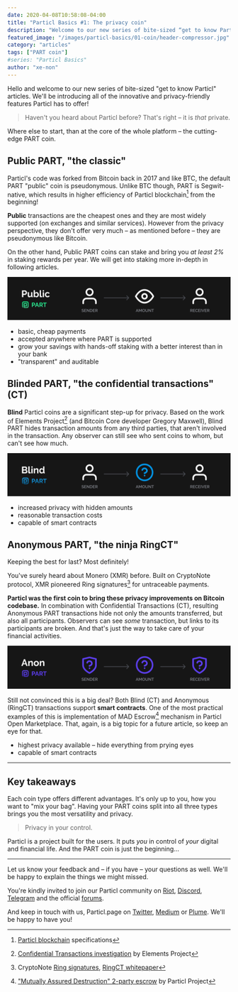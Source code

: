 ```yaml
---
date: 2020-04-08T10:58:08-04:00
title: "Particl Basics #1: The privacy coin"
description: "Welcome to our new series of bite-sized “get to know Particl” articles! Let’s at the core of the whole platform — the PART coin."
featured_image: "/images/particl-basics/01-coin/header-compressor.jpg"
category: "articles"
tags: ["PART coin"]
#series: "Particl Basics"
author: "xe-non"
---
```


Hello and welcome to our new series of bite-sized "get to know Particl" articles. We'll be introducing all of the innovative and privacy-friendly features Particl has to offer!

> Haven't you heard about Particl before? That's right – it is _that_ private.

Where else to start, than at the core of the whole platform – the cutting-edge PART coin.

## Public PART, "the classic"

Particl's code was forked from Bitcoin back in 2017 and like BTC, the default PART "public" coin is pseudonymous. Unlike BTC though, PART is Segwit-native, which results in higher efficiency of Particl blockchain[^1] from the beginning!

**Public** transactions are the cheapest ones and they are most widely supported (on exchanges and similar services). However from the privacy perspective, they don't offer very much – as mentioned before – they are pseudonymous like Bitcoin.

On the other hand, Public PART coins can stake and bring you _at least 2%_ in staking rewards per year. We will get into staking more in-depth in following articles.

![Public PART coin](/images/particl-basics/01-coin/particl-coin-public.png)

- basic, cheap payments
- accepted anywhere where PART is supported
- grow your savings with hands-off staking with a better interest than in your bank
- "transparent" and auditable


## Blinded PART, "the confidential transactions" (CT)

**Blind** Particl coins are a significant step-up for privacy. Based on the work of Elements Project[^2] (and Bitcoin Core developer Gregory Maxwell), Blind PART hides transaction amounts from any third parties, that aren't involved in the transaction. Any observer can still see who sent coins to whom, but can't see how much.

![Blind PART coin](/images/particl-basics/01-coin/particl-coin-blind.png)

- increased privacy with hidden amounts
- reasonable transaction costs
- capable of smart contracts


## Anonymous PART, "the ninja RingCT"

Keeping the best for last? Most definitely!

You've surely heard about Monero (XMR) before. Built on CryptoNote protocol, XMR pioneered Ring signatures[^3] for untraceable payments.

**Particl was the first coin to bring these privacy improvements on Bitcoin codebase.** In combination with Confidential Transactions (CT), resulting Anonymous PART transactions hide not only the amounts transferred, but also all participants. Observers can see _some_ transaction, but links to its participants are broken. And that's just the way to take care of your financial activities.

![Anonymous PART coin](/images/particl-basics/01-coin/particl-coin-anon.png)

Still not convinced this is a big deal? Both Blind (CT) and Anonymous (RingCT) transactions support **smart contracts**. One of the most practical examples of this is implementation of MAD Escrow[^4] mechanism in Particl Open Marketplace. That, again, is a big topic for a future article, so keep an eye for that.

- highest privacy available – hide everything from prying eyes
- capable of smart contracts

---

## Key takeaways

Each coin type offers different advantages. It's only up to you, how you want to "mix your bag". Having your PART coins split into all three types brings you the most versatility and privacy.

> Privacy in your control.

Particl is a project built for the users. It puts _you_ in control of _your_ digital and financial life. And the PART coin is just the beginning...

---

Let us know your feedback and – if you have – your questions as well. We'll be happy to explain the things we might missed.

You're kindly invited to join our Particl community on [Riot](https://riot.im/app/#/room/#particl:matrix.org), [Discord](https://discord.me/particl), [Telegram](https://t.me/particlproject) and the official [forums](https://particl.community).

And keep in touch with us, Particl.page on [Twitter](https://twitter.com/particl_page), [Medium](https://medium.com/particl-page) or [Plume](https://fediverse.blog/~/Particlpage). We'll be happy to have you!


[^1]: [Particl blockchain](https://particl.wiki/learn/particl-specifications) specifications
[^2]: [Confidential Transactions investigation](https://elementsproject.org/features/confidential-transactions/investigation) by Elements Project
[^3]: CryptoNote [Ring signatures](https://cryptonote.org/inside), [RingCT whitepaper](https://eprint.iacr.org/2015/1098.pdf)
[^4]: ["Mutually Assured Destruction" 2-party escrow](https://particl.wiki/learn/market/mad-escrow) by Particl Project